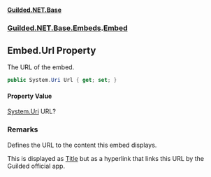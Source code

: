 
#### [Guilded.NET.Base](Guilded_NET_Base 'Guilded_NET_Base')
### [Guilded.NET.Base.Embeds](Guilded_NET_Base#Guilded_NET_Base_Embeds 'Guilded.NET.Base.Embeds').[Embed](Embed 'Guilded.NET.Base.Embeds.Embed')
## Embed.Url Property
The URL of the embed.  
```csharp
public System.Uri Url { get; set; }
```

#### Property Value
[System.Uri](https://docs.microsoft.com/en-us/dotnet/api/System.Uri 'System.Uri')
URL?
### Remarks
Defines the URL to the content this embed displays.



This is displayed as [Title](Embed_Title 'Guilded.NET.Base.Embeds.Embed.Title') but as a hyperlink that links this URL by the Guilded official app.
